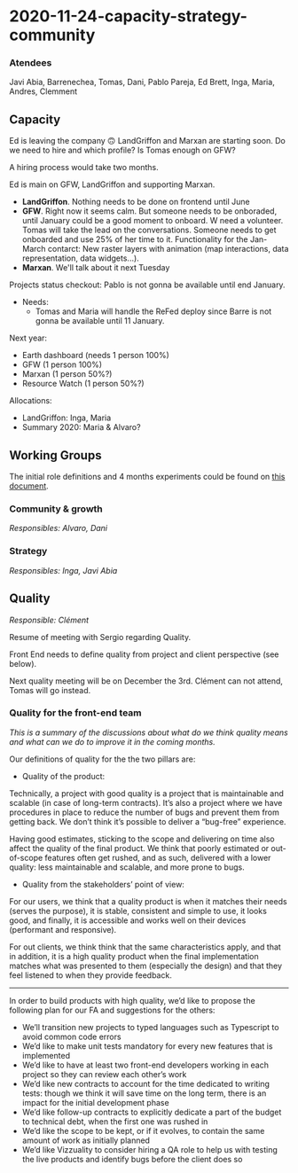 # 2020-11-24-capacity-strategy-community

### Atendees
Javi Abia, Barrenechea, Tomas, Dani, Pablo Pareja, Ed Brett, Inga, Maria, Andres, Clemment

## Capacity
Ed is leaving the company 🙃
LandGriffon and Marxan are starting soon. Do we need to hire and which profile?
Is Tomas enough on GFW?

A hiring process would take two months.

Ed is main on GFW, LandGriffon and supporting Marxan.
 - **LandGriffon**. Nothing needs to be done on frontend until June
 - **GFW**. Right now it seems calm. But someone needs to be onboraded, until January could be a good moment to onboard. W need a volunteer.
	Tomas will take the lead on the conversations.
	Someone needs to get onboarded and use 25% of her time to it.
	Functionality for the Jan-March contarct: New raster layers with animation (map interactions, data representation, data widgets...).
 - **Marxan**. We'll talk about it next Tuesday 
	
Projects status checkout:
Pablo is not gonna be available until end January.
  - Needs: 
	  - Tomas and Maria will handle the ReFed deploy since Barre is not gonna be available until 11 January.

Next year:
- Earth dashboard (needs 1 person 100%)
- GFW (1 person 100%)
- Marxan (1 person 50%?)
- Resource Watch (1 person 50%?)

Allocations:
 - LandGriffon: Inga, Maria
 - Summary 2020: Maria & Alvaro?
 

## Working Groups
The initial role definitions and 4 months experiments could be found on [this document](https://docs.google.com/document/d/1fLtHAdbc5DTWHzRI_RM2zY5SzGUDvxpkh9k1id6PSyw/edit).

### Community & growth
*Responsibles: Alvaro, Dani*

### Strategy
*Responsibles: Inga, Javi Abia*

## Quality 
*Responsible: Clément*

Resume of meeting with Sergio regarding Quality.

Front End needs to define quality from project and client perspective (see below).

Next quality meeting will be on December the 3rd. Clément can not attend, Tomas will go instead.

### Quality for the front-end team

_This is a summary of the discussions about what do we think quality means and what can we do to improve it in the coming months._

Our definitions of quality for the the two pillars are:

- Quality of the product:

Technically, a project with good quality is a project that is maintainable and scalable (in case of long-term contracts). It’s also a project where we have procedures in place to reduce the number of bugs and prevent them from getting back. We don’t think it’s possible to deliver a “bug-free” experience.

Having good estimates, sticking to the scope and delivering on time also affect the quality of the final product. We think that poorly estimated or out-of-scope features often get rushed, and as such, delivered with a lower quality: less maintainable and scalable, and more prone to bugs.

- Quality from the stakeholders’ point of view:

For our users, we think that a quality product is when it matches their needs (serves the purpose), it is stable, consistent and simple to use, it looks good, and finally, it is accessible and works well on their devices (performant and responsive).

For out clients, we think think that the same characteristics apply, and that in addition, it is a high quality product when the final implementation matches what was presented to them (especially the design) and that they feel listened to when they provide feedback.

- - -

In order to build products with high quality, we’d like to propose the following plan for our FA and suggestions for the others:
- We’ll transition new projects to typed languages such as Typescript to avoid common code errors
- We’d like to make unit tests mandatory for every new features that is implemented
- We’d like to have at least two front-end developers working in each project so they can review each other’s work
- We’d like new contracts to account for the time dedicated to writing tests: though we think it will save time on the long term, there is an impact for the initial development phase
- We’d like follow-up contracts to explicitly dedicate a part of the budget to technical debt, when the first one was rushed in
- We’d like the scope to be kept, or if it evolves, to contain the same amount of work as initially planned
- We’d like Vizzuality to consider hiring a QA role to help us with testing the live products and identify bugs before the client does so



